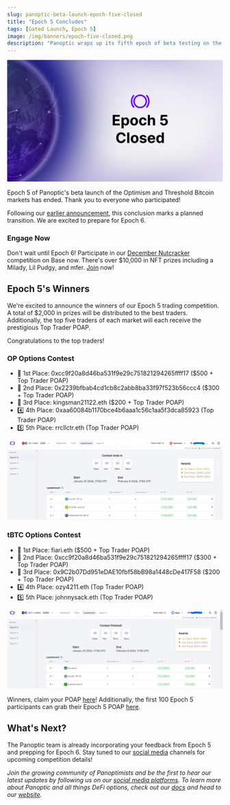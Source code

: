```yaml
---
slug: panoptic-beta-launch-epoch-five-closed
title: "Epoch 5 Concludes"
tags: [Gated Launch, Epoch 5]
image: /img/banners/epoch-five-closed.png
description: "Panoptic wraps up its fifth epoch of beta testing on the Optimism and Threshold Bitcoin markets. Here's the winners."
---
```


![](./epoch-five-closed.png)

Epoch 5 of Panoptic's beta launch of the Optimism and Threshold Bitcoin markets has ended. Thank you to everyone who participated!

Following our [earlier announcement](https://panoptic.xyz/blog/panoptic-beta-launch-epoch-five), this conclusion marks a planned transition. We are excited to prepare for Epoch 6.

### Engage Now

Don't wait until Epoch 6! Participate in our [December Nutcracker](https://panoptic.xyz/blog/panoptic-demo-launch) competition on Base now. There's over $10,000 in NFT prizes including a Milady, Lil Pudgy, and mfer. [Join](https://beta.panoptic.xyz) now!

## Epoch 5's Winners

We're excited to announce the winners of our Epoch 5 trading competition. A total of $2,000 in prizes will be distributed to the best traders. Additionally, the top five traders of each market will each receive the prestigious Top Trader POAP.

Congratulations to the top traders!

### OP Options Contest
-   🥇 1st Place: 0xcc9f20a8d46ba531f9e29c751821294265ffff17 ($500 + Top Trader POAP)
-   🥈 2nd Place: 0x2239bfbab4cd1cb8c2abb8ba33f97f523b56ccc4 ($300 + Top Trader POAP)
-   🥉 3rd Place: kingsman21122.eth ($200 + Top Trader POAP)
-   4️⃣ 4th Place: 0xaa60084b1170bce4b6aaa1c56c1aa5f3dca85923 (Top Trader POAP)
-   5️⃣ 5th Place: rrcllctr.eth (Top Trader POAP)

![](./leaderboard-op.png)

### tBTC Options Contest
-   🥇 1st Place: fiari.eth ($500 + Top Trader POAP)
-   🥈 2nd Place: 0xcc9f20a8d46ba531f9e29c751821294265ffff17 ($300 + Top Trader POAP)
-   🥉 3rd Place: 0x9C2b07Dd951eDAE10fbf58bB98a1448cDe417F58 ($200 + Top Trader POAP)
-   4️⃣ 4th Place: ozy4211.eth (Top Trader POAP)
-   5️⃣ 5th Place: johnnysack.eth (Top Trader POAP)

![](./leaderboard-tbtc.png)

Winners, claim your POAP [here](https://poap.delivery/panoptic-epoch-5-top-trader)! Additionally, the first 100 Epoch 5 participants can grab their Epoch 5 POAP [here](https://poap.delivery/panoptic-epoch-5). 
 

## What's Next?
The Panoptic team is already incorporating your feedback from Epoch 5 and prepping for Epoch 6. Stay tuned to our [social media](https://linktr.ee/panopticxyz) channels for upcoming competition details!

_Join the growing community of Panoptimists and be the first to hear our latest updates by following us on our [social media platforms](https://links.panoptic.xyz/all). To learn more about Panoptic and all things DeFi options, check out our [docs](https://panoptic.xyz/docs/intro) and head to our [website](https://panoptic.xyz/)._
